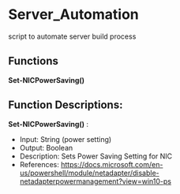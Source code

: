 # Server_Automation
script to automate server build process

## Functions
__Set-NICPowerSaving()__

## Function Descriptions:
__Set-NICPowerSaving()__ :
* Input: String (power setting)
* Output: Boolean
* Description: Sets Power Saving Setting for NIC
* References: https://docs.microsoft.com/en-us/powershell/module/netadapter/disable-netadapterpowermanagement?view=win10-ps

